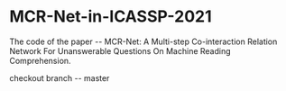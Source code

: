 # MCR-Net-in-ICASSP-2021
The code of the paper -- MCR-Net: A Multi-step Co-interaction Relation Network For Unanswerable Questions On Machine Reading Comprehension.

checkout branch -- master
